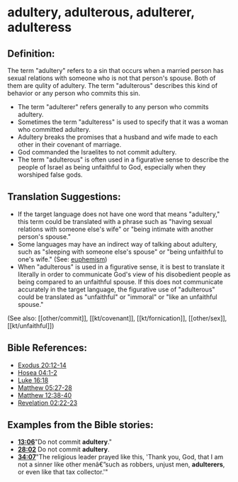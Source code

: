 # adultery, adulterous, adulterer, adulteress #

## Definition: ##

The term "adultery" refers to a sin that occurs when a married person has sexual relations with someone who is not that person's spouse. Both of them are qulity of adultery. The term "adulterous" describes this kind of behavior or any person who commits this sin.

* The term "adulterer" refers generally to any person who commits adultery.
* Sometimes the term "adulteress" is used to specify that it was a woman who committed adultery.
* Adultery breaks the promises that a husband and wife made to each other in their covenant of marriage.
* God commanded the Israelites to not commit adultery.
* The term "adulterous" is often used in a figurative sense to describe the people of Israel as being unfaithful to God, especially when they worshiped false gods.

## Translation Suggestions: ##

* If the target language does not have one word that means "adultery," this term could be translated with a phrase such as "having sexual relations with someone else's wife" or "being intimate with another person's spouse."
* Some languages may have an indirect way of talking about adultery, such as "sleeping with someone else's spouse" or "being unfaithful to one's wife." (See: [euphemism](en/ta-vol1/translate/man/figs-euphemism))
* When "adulterous" is used in a figurative sense, it is best to translate it literally in order to communicate God's view of his disobedient people as being compared to an unfaithful spouse. If this does not communicate accurately in the target language, the figurative use of "adulterous" could be translated as "unfaithful" or "immoral" or "like an unfaithful spouse." 

(See also: [[other/commit]], [[kt/covenant]], [[kt/fornication]], [[other/sex]], [[kt/unfaithful]])

## Bible References: ##

* [Exodus 20:12-14](en/tn/exo/help/20/12)
* [Hosea 04:1-2](en/tn/hos/help/04/01)
* [Luke 16:18](en/tn/luk/help/16/18)
* [Matthew 05:27-28](en/tn/mat/help/05/27)
* [Matthew 12:38-40](en/tn/mat/help/12/38)
* [Revelation 02:22-23](en/tn/rev/help/02/22)

## Examples from the Bible stories: ##

* __[13:06](en/tn/obs/help/13/06)__"Do not commit __adultery__."
* __[28:02](en/tn/obs/help/28/02)__ Do not commit __adultery__.
* __[34:07](en/tn/obs/help/34/07)__"The religious leader prayed like this, 'Thank you, God, that I am not a sinner like other menâ€”such as robbers, unjust men, __adulterers__, or even like that tax collector.'"